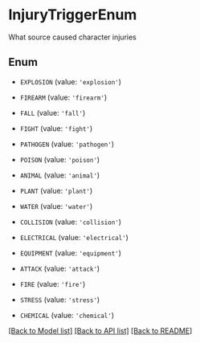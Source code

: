 # InjuryTriggerEnum

What source caused character injuries

## Enum

* `EXPLOSION` (value: `'explosion'`)

* `FIREARM` (value: `'firearm'`)

* `FALL` (value: `'fall'`)

* `FIGHT` (value: `'fight'`)

* `PATHOGEN` (value: `'pathogen'`)

* `POISON` (value: `'poison'`)

* `ANIMAL` (value: `'animal'`)

* `PLANT` (value: `'plant'`)

* `WATER` (value: `'water'`)

* `COLLISION` (value: `'collision'`)

* `ELECTRICAL` (value: `'electrical'`)

* `EQUIPMENT` (value: `'equipment'`)

* `ATTACK` (value: `'attack'`)

* `FIRE` (value: `'fire'`)

* `STRESS` (value: `'stress'`)

* `CHEMICAL` (value: `'chemical'`)

[[Back to Model list]](../README.md#documentation-for-models) [[Back to API list]](../README.md#documentation-for-api-endpoints) [[Back to README]](../README.md)


